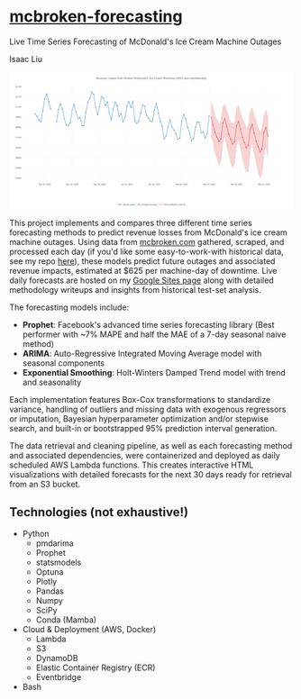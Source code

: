 # [mcbroken-forecasting](https://sites.google.com/view/isaac-liu/demos/live-mcbroken-forecasts)

Live Time Series Forecasting of McDonald's Ice Cream Machine Outages

Isaac Liu

![1740541243644](image/README/1740541243644.png)

This project implements and compares three different time series forecasting methods to predict revenue losses from McDonald's ice cream machine outages. Using data from [mcbroken.com](https://mcbroken.com/) gathered, scraped, and processed each day (if you'd like some easy-to-work-with historical data, see my repo [here](https://github.com/ijyliu/mcbroken-daily-historical)), these models predict future outages and associated revenue impacts, estimated at $625 per machine-day of downtime. Live daily forecasts are hosted on my [Google Sites page](https://sites.google.com/view/isaac-liu/demos/live-mcbroken-forecasts) along with detailed methodology writeups and insights from historical test-set analysis.

The forecasting models include:

- **Prophet**: Facebook's advanced time series forecasting library (Best performer with ~7% MAPE and half the MAE of a 7-day seasonal naive method)
- **ARIMA**: Auto-Regressive Integrated Moving Average model with seasonal components
- **Exponential Smoothing**: Holt-Winters Damped Trend model with trend and seasonality

Each implementation features Box-Cox transformations to standardize variance, handling of outliers and missing data with exogenous regressors or imputation, Bayesian hyperparameter optimization and/or stepwise search, and built-in or bootstrapped 95% prediction interval generation.

The data retrieval and cleaning pipeline, as well as each forecasting method and associated dependencies, were containerized and deployed as daily scheduled AWS Lambda functions. This creates interactive HTML visualizations with detailed forecasts for the next 30 days ready for retrieval from an S3 bucket.

## Technologies (not exhaustive!)

- Python
  - pmdarima
  - Prophet
  - statsmodels
  - Optuna
  - Plotly
  - Pandas
  - Numpy
  - SciPy
  - Conda (Mamba)
- Cloud & Deployment (AWS, Docker)
  - Lambda
  - S3
  - DynamoDB
  - Elastic Container Registry (ECR)
  - Eventbridge
- Bash
